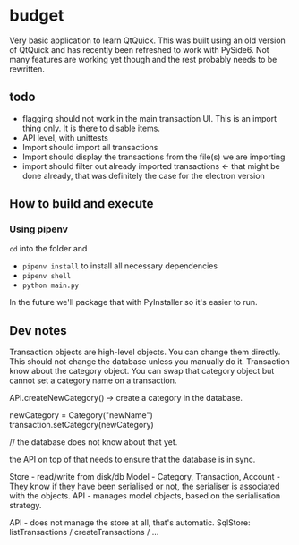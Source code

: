 # budget

Very basic application to learn QtQuick. This was built using an old version of QtQuick and has recently been refreshed to work with PySide6. Not many features are working yet though and the rest probably needs to be rewritten.
## todo

- flagging should not work in the main transaction UI. This is an import thing only. It is there to disable items.
- API level, with unittests
- Import should import all transactions
- Import should display the transactions from the file(s) we are importing
- import should filter out already imported transactions <- that might be done already, that was definitely the case for the electron version


## How to build and execute

### Using pipenv

`cd` into the folder and
- `pipenv install` to install all necessary dependencies
- `pipenv shell`
- `python main.py`

In the future we'll package that with PyInstaller so it's easier to run.


## Dev notes

Transaction objects are high-level objects. You can change them directly. This should not change the database unless you manually do it.
Transaction know about the category object. You can swap that category object but cannot set a category name on a transaction.

API.createNewCategory() -> create a category in the database.

newCategory = Category("newName")
transaction.setCategory(newCategory)

// the database does not know about that yet.

the API on top of that needs to ensure that the database is in sync.



Store - read/write from disk/db
Model - Category, Transaction, Account - They know if they have been serialised or not, the serialiser is associated with the objects.
API - manages model objects, based on the serialisation strategy.


API - does not manage the store at all, that's automatic.
SqlStore: listTransactions / createTransactions / ...



